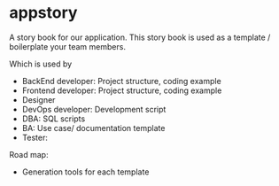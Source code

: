 # appstory
A story book for our application. This story book is used as a template / boilerplate your team members. 

Which is used by 
- BackEnd developer: Project structure, coding example
- Frontend developer: Project structure, coding example
- Designer
- DevOps developer: Development script
- DBA: SQL scripts
- BA: Use case/ documentation template
- Tester: 


Road map: 
- Generation tools for each template 
